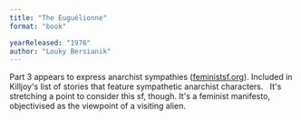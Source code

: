 ```yaml
---
title: "The Euguélionne"
format: "book"

yearReleased: "1976"
author: "Louky Bersianik"
---
```

Part 3 appears to express anarchist sympathies (<a href="http://feministsf.org/quotes/bersianik.html">feministsf.org</a>). Included in  Killjoy's list of stories that feature sympathetic  anarchist characters.
 
It's stretching a point to consider  this sf, though. It's a feminist manifesto, objectivised as the viewpoint of a  visiting alien.